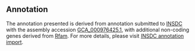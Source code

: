 

Annotation
----------

The annotation presented is derived from annotation submitted to
[INSDC](http://www.insdc.org) with the assembly accession
[GCA\_000976425.1](http://www.ebi.ac.uk/ena/data/view/GCA_000976425.1),
with additional non-coding genes derived from
[Rfam](http://rfam.xfam.org/). For more details, please visit [INSDC
annotation
import](http://ensemblgenomes.org/info/data/insdc_annotation).
